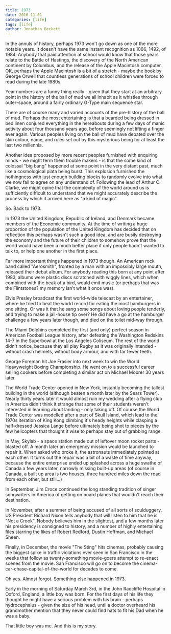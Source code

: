 ```yaml
---
title: 1973
date: 2016-11-01
categories: [life]
tags: [life]
author: Jonathan Beckett
---
```


In the annuls of history, perhaps 1973 won't go down as one of the more notable years. It doesn't have the same instant recognition as 1066, 1492, of 1984. Anybody that paid attention at school would know that those years relate to the Battle of Hastings, the discovery of the North American continent by Columbus, and the release of the Apple Macintosh computer. OK, perhaps the Apple Macintosh is a bit of a stretch - maybe the book by George Orwell that countless generations of school children were forced to read during the late 1980s.

Year numbers are a funny thing really - given that they start at an arbitrary point in the history of the ball of mud we all inhabit as it whistles through outer-space, around a fairly ordinary G-Type main sequence star.

There are of course many and varied accounts of the pre-history of the ball of mud. Perhaps the most entertaining is that a bearded being dressed in bed linen conjured everything in the hereabouts during a few days of manic activity about four thousand years ago, before seemingly not lifting a finger ever again. Various peoples living on the ball of mud have debated over the skin colour, name, and rules set out by this mysterious being for at least the last two millennia.

Another idea proposed by more recent peoples furnished with enquiring minds - we might term them trouble makers - is that the some kind of colossal "big bang" happened at some point in the very distant past, much like a cosmological piata being burst. This explosion furnished the nothingness with just enough building blocks to randomly evolve into what we now fail to agree on any understand of. Following the lead of Arthur C. Clarke, we might opine that the complexity of the world around us is sufficiently difficult to understand that we might accurately describe the process by which it arrived here as "a kind of magic".

So. Back to 1973.

In 1973 the United Kingdom, Republic of Ireland, and Denmark became members of the Economic community. At the time of writing a huge proportion of the population of the United Kingdom has decided that on reflection this perhaps wasn't such a good idea, and are busily destroying the economy and the future of their children to somehow prove that the world would have been a much better place if only people hadn't wanted to talk to, or help one another in the first place.

Far more important things happened in 1973 though. An American rock band called "Aerosmith", fronted by a man with an impossibly large mouth, released their debut album. For anybody reading this born at any point after 1983, albums were plastic discs scratched with wiggly lines, which when combined with the beak of a bird, would emit music (or perhaps that was the Flintstones? my memory isn't what it once was).

Elvis Presley broadcast the first world-wide telecast by an entertainer, where he tried to beat the world record for eating the most hamburgers in one sitting. Or was it that he sang some songs about loving people tenderly, and trying to make a jail-house tip over? He did have a go at the hamburger challenge a few years later though, and died on the toilet mid-way through.

The Miami Dolphins completed the first (and only) perfect season in American Football League history, after defeating the Washington Redskins 14-7 in the Superbowl at the Los Angeles Coliseum. The rest of the world didn't notice, because they all play Rugby as it was originally intended - without crash helmets, without body armour, and with far fewer teeth.

George Foreman hit Joe Frasier into next week to win the World Heavyweight Boxing Championship. He went on to a successful career selling cookers before completing a similar act on Michael Moorer 30 years later.

The World Trade Center opened in New York, instantly becoming the tallest building in the world (although beaten a month later by the Sears Tower). Nearly thirty years later it would almost ruin my wedding after a flying club in America didn't think it strange that some of their students weren't interested in learning about landing - only taking off. Of course the World Trade Center was modelled after a part of Skull Island, which lead to the 1970s iteration of King Kong climbing it's heady heights while clasping a half-dressed Jessica Lange before ultimately being shot to pieces by the few helicopters that thought it wise to perhaps stay out of grabbing range.

In May, Skylab - a space station made out of leftover moon rocket parts - blasted off. A month later an emergency mission would be launched to repair it. When asked who broke it, the astronauts immediately pointed at each other. It turns out the repair was a bit of a waste of time anyway, because the entire enterprise ended up splashed across a huge swathe of Canada a few years later, narrowly missing built-up areas (of course in Canada, a built up area is two houses, three hundred miles down the road from each other, but still...)

In September, Jim Croce continued the long standing tradition of singer songwriters in America of getting on board planes that wouldn't reach their destination.

In November, after a summer of being accused of all sorts of sculduggery, US President Richard Nixon tells anybody that will listen to him that he is "Not a Crook". Nobody believes him in the slightest, and a few months later his presidency is consigned to history, and a number of highly entertaining files starring the likes of Robert Redford, Dustin Hoffman, and Michael Sheen.

Finally, in December, the movie "The Sting" hits cinemas, probably causing the biggest spike in traffic violations ever seen in San Francisco in the weeks that follow as twenty-something movie-goers attempt to re-enact scenes from the movie. San Francisco will go on to become the cinema-car-chase-capital-of-the-world for decades to come.

Oh yes. Almost forgot. Something else happened in 1973.

Early in the morning of Saturday March 3rd, in the John Radcliffe Hospital in Oxford, England, a little boy was born. For the first days of his life they thought he might have a serious problem with his brain - perhaps hydrocephalus - given the size of his head, until a doctor overheard his grandmother mention that they never could find hats to fit his Dad when he was a baby.

That little boy was me. And this is my story.